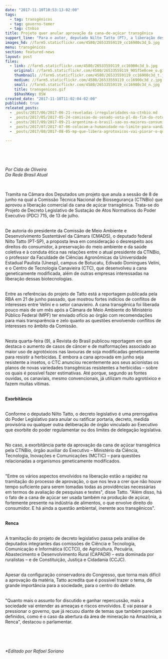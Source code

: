 ```yaml
---
date: "2017-11-10T10:53:13-02:00"
tags:
  - tag: transgênicos
  - tag: governo-temer
  - tag: ctnbio
title: Projeto quer anular aprovação da cana-de-açúcar transgênica
support_line: "Para o autor, deputado Nilto Tatto (PT), a liberação desrespeita o consumidor e o meio ambiente e aponta para a falta de ética nas relações entre a CTNBio e o setor canavieiro."
images_hd: //farm5.staticflickr.com/4580/26533559119_cc16900c3d_b.jpg
menu: transgênicos
section: featured-news
layout: post
files:
  - link: //farm5.staticflickr.com/4580/26533559119_cc16900c3d_b.jpg
    original: //farm5.staticflickr.com/4580/26533559119_905f5e0cee_o.gif
    thumbnail: //farm5.staticflickr.com/4580/26533559119_cc16900c3d_t.jpg
    medium: //farm5.staticflickr.com/4580/26533559119_cc16900c3d_z.jpg
    small: //farm5.staticflickr.com/4580/26533559119_cc16900c3d_n.jpg
    title: transgenicos.gif
    $$hashKey: 0SW
created_date: "2017-11-10T11:02:04-02:00"
published: true
releated_posts:
  - _posts/2017/06/2017-06-21-reveladas-irregularidades-na-ctnbio.md
  - _posts/2017/05/2017-05-24-comissao-do-senado-vota-pl-do-fim-da-rotulagem-dos-transgenicos.md
  - _posts/2017/09/2017-09-21-argentina-e-brasil-sao-os-maiores-consumidores-de-agrotoxicos-na-al-diz-pesquisadora.md
  - _posts/2017/07/2017-07-06-colocam-a-humanidade-no-limite-para-vandana-shiva-monsanto-e-culpada-de-ecocidio.md
  - _posts/2017/08/2017-08-05-mp-que-libera-agrotoxicos-vai-piorar-o-que-ja-e-ruim-diz-pesquisadora-da-fiocruz.md

---
```

<p>&nbsp;</p>

<p>&nbsp;</p>

<p><em>Por Cida de Oliveira<br />
Da Rede Brasil Atual</em></p>

<p>&nbsp;</p>

<p>Tramita na C&acirc;mara dos Deputados um projeto que anula a sess&atilde;o de 8 de junho na qual a Comiss&atilde;o T&eacute;cnica Nacional de Biosseguran&ccedil;a (CTNBio) que aprovou a libera&ccedil;&atilde;o comercial da cana de a&ccedil;&uacute;car transg&ecirc;nica. Trata-se do Projeto de Decreto Legislativo de Susta&ccedil;&atilde;o de Atos Normativos do Poder Executivo (PDC) 715, de 13 de julho.</p>

<p><br />
De autoria do presidente da Comiss&atilde;o de Meio Ambiente e Desenvolvimento Sustent&aacute;vel da C&acirc;mara (CMADS), o deputado federal Nilto Tatto (PT-SP), a proposta leva em considera&ccedil;&atilde;o o desrespeito aos direitos do consumidor, &agrave; preserva&ccedil;&atilde;o do meio ambiente e da sa&uacute;de coletiva e &agrave; conduta &eacute;tica nas rela&ccedil;&otilde;es entre o atual presidente da CTNBio, o professor da Faculdade de Ci&ecirc;ncias Agron&ocirc;micas da Universidade Estadual Paulista (Unesp), campus de Botucatu, Edivado Domingues Velini, e o Centro de Tecnologia Canavieira (CTC), que desenvolveu a cana geneticamente modificada, al&eacute;m de outras empresas interessadas na libera&ccedil;&atilde;o dessas biotecnologias.</p>

<p><br />
Entre as refer&ecirc;ncias do projeto de Tatto est&aacute; a reportagem publicada pela RBA em 21 de junho passado, que mostrou fortes ind&iacute;cios de conflitos de interesses entre Velini e o setor canavieiro. A cana transg&ecirc;nica foi liberada pouco mais de um m&ecirc;s ap&oacute;s a C&acirc;mara de Meio Ambiente do Minist&eacute;rio P&uacute;blico Federal (MPF) ter enviado of&iacute;cio ao &oacute;rg&atilde;o com recomenda&ccedil;&otilde;es para mais transpar&ecirc;ncia e zelo quanto as quest&otilde;es envolvendo conflitos de interesses no &acirc;mbito da Comiss&atilde;o.</p>

<p><br />
Nesta quarta-feira (9), a Revista do Brasil publicou reportagem em que destaca o aumento de casos de c&acirc;ncer e de malforma&ccedil;&otilde;es associado ao maior uso de agrot&oacute;xicos nas lavouras de soja modificadas geneticamente para resistir a herbicidas. E embora a cana aprovada em junho seja resistente a insetos, o CTC anunciou recentemente aos seus acionistas os planos de novas variedades transg&ecirc;nicas resistentes a herbicidas &ndash; sobre os quais &eacute; poss&iacute;vel fazer estimativas. At&eacute; porque, segundo as fontes ouvidas, os canaviais, mesmo convencionais, j&aacute; utilizam muito agrot&oacute;xico e fazem muitas v&iacute;timas.</p>

<p><br />
<strong>Exorbit&acirc;ncia</strong></p>

<p><br />
Conforme o deputado Nilto Tatto, o decreto legislativo &eacute; uma prerrogativa do Poder Legislativo para anular ou ratificar portaria, decreto, medida provis&oacute;ria ou qualquer outra delibera&ccedil;&atilde;o de &oacute;rg&atilde;o vinculado ao Executivo que exorbite do poder regulamentar ou dos limites de delega&ccedil;&atilde;o legislativa.</p>

<p><br />
No caso, a exorbit&acirc;ncia parte da aprova&ccedil;&atilde;o da cana de a&ccedil;&uacute;car transg&ecirc;nica pela CTNBio, &oacute;rg&atilde;o auxiliar do Executivo &ndash; Minist&eacute;rio da Ci&ecirc;ncia, Tecnologia, Inova&ccedil;&otilde;es e Comunica&ccedil;&otilde;es (MCTIC) &ndash; para quest&otilde;es relacionadas a organismos geneticamente modificados.</p>

<p><br />
&quot;Entre os v&aacute;rios aspectos envolvidos na libera&ccedil;&atilde;o est&atilde;o a rapidez na tramita&ccedil;&atilde;o do processo de aprova&ccedil;&atilde;o, o que nos leva a crer que n&atilde;o houve tempo suficiente para serem tomadas todas as provid&ecirc;ncias necess&aacute;rias em termos de avalia&ccedil;&atilde;o de pesquisas e testes&quot;, disse Tatto. &quot;Al&eacute;m disso, h&aacute; o fato de a cana de a&ccedil;&uacute;car ser usada tamb&eacute;m na produ&ccedil;&atilde;o de a&ccedil;&uacute;car, fortemente presente na ind&uacute;stria de alimentos, o que envolve direito do consumidor. E h&aacute; ainda a quest&atilde;o ambiental, inerente aos transg&ecirc;nicos&quot;.</p>

<p><br />
<strong>Renca</strong></p>

<p><br />
A tramita&ccedil;&atilde;o do projeto de decreto legislativo passa pela an&aacute;lise de deputados integrantes das comiss&otilde;es de Ci&ecirc;ncia e Tecnologia, Comunica&ccedil;&atilde;o e Inform&aacute;tica (CCTCI), de Agricultura, Pecu&aacute;ria, Abastecimento e Desenvolvimento Rural (CAPADR) &ndash; esta dominada por ruralistas &ndash; e de Constitui&ccedil;&atilde;o, Justi&ccedil;a e Cidadania (CCJC).</p>

<p><br />
Apesar da configura&ccedil;&atilde;o conservadora do Congresso, que torna mais dif&iacute;cil a aprova&ccedil;&atilde;o da mat&eacute;ria, Tatto acredita que &eacute; poss&iacute;vel trazer o tema, de grande import&acirc;ncia para a sociedade, para o centro do debate.</p>

<p><br />
&quot;Quanto mais o assunto for discutido e ganhar repercuss&atilde;o, mais a sociedade vai entender as amea&ccedil;as e riscos envolvidos. E vai passar a pressionar o governo, que j&aacute; recuou diante de temas que tamb&eacute;m pareciam definidos, como &eacute; o caso da abertura da &aacute;rea de minera&ccedil;&atilde;o na Amaz&ocirc;nia, a Renca&quot;, destacou o parlamentar.</p>

<p>&nbsp;</p>

<p>&nbsp;</p>

<p><em>*Editado por Rafael Soriano</em></p>
